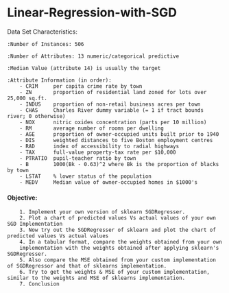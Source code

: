 # Linear-Regression-with-SGD

Data Set Characteristics:  

    :Number of Instances: 506 

    :Number of Attributes: 13 numeric/categorical predictive
    
    :Median Value (attribute 14) is usually the target

    :Attribute Information (in order):
        - CRIM     per capita crime rate by town
        - ZN       proportion of residential land zoned for lots over 25,000 sq.ft.
        - INDUS    proportion of non-retail business acres per town
        - CHAS     Charles River dummy variable (= 1 if tract bounds river; 0 otherwise)
        - NOX      nitric oxides concentration (parts per 10 million)
        - RM       average number of rooms per dwelling
        - AGE      proportion of owner-occupied units built prior to 1940
        - DIS      weighted distances to five Boston employment centres
        - RAD      index of accessibility to radial highways
        - TAX      full-value property-tax rate per $10,000
        - PTRATIO  pupil-teacher ratio by town
        - B        1000(Bk - 0.63)^2 where Bk is the proportion of blacks by town
        - LSTAT    % lower status of the population
        - MEDV     Median value of owner-occupied homes in $1000's
        
        
   #### Objective:
        1. Implement your own version of sklearn SGDRegresser.
        2. Plot a chart of predicted values Vs actual values of your own SGD Implementation
        3. Now try out the SGDRegresser of sklearn and plot the chart of predicted values Vs actual values
        4. In a tabular format, compare the weights obtained from your own 
        implementation with the weights obtained after applying sklearn's SGDRegresser.
        5. Also compare the MSE obtained from your custom implementation of SGDRegressor and that of sklearns implementation.
        6. Try to get the weights & MSE of your custom implementation, similar to the weights and MSE of sklearns implementation.
        7. Conclusion

